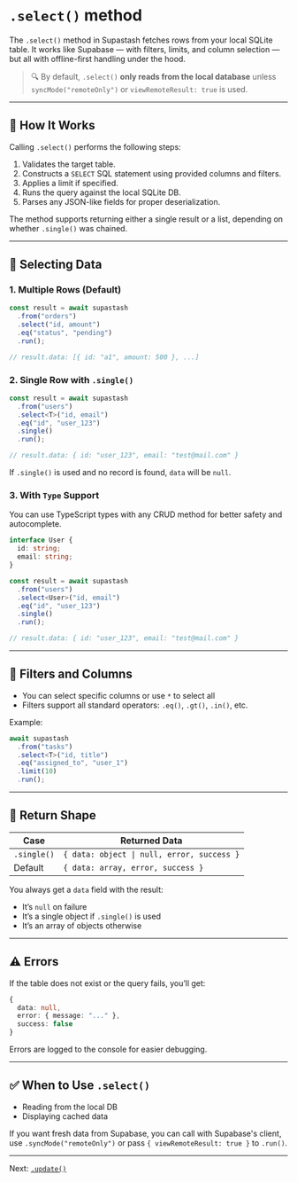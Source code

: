 # `.select()` method

The `.select()` method in Supastash fetches rows from your local SQLite table. It works like Supabase — with filters, limits, and column selection — but all with offline-first handling under the hood.

> 🔍 By default, `.select()` **only reads from the local database** unless `syncMode("remoteOnly")` or `viewRemoteResult: true` is used.

---

## 🧠 How It Works

Calling `.select()` performs the following steps:

1. Validates the target table.
2. Constructs a `SELECT` SQL statement using provided columns and filters.
3. Applies a limit if specified.
4. Runs the query against the local SQLite DB.
5. Parses any JSON-like fields for proper deserialization.

The method supports returning either a single result or a list, depending on whether `.single()` was chained.

---

## 🧾 Selecting Data

### 1. **Multiple Rows (Default)**

```ts
const result = await supastash
  .from("orders")
  .select("id, amount")
  .eq("status", "pending")
  .run();

// result.data: [{ id: "a1", amount: 500 }, ...]
```

### 2. **Single Row with `.single()`**

```ts
const result = await supastash
  .from("users")
  .select<T>("id, email")
  .eq("id", "user_123")
  .single()
  .run();

// result.data: { id: "user_123", email: "test@mail.com" }
```

If `.single()` is used and no record is found, `data` will be `null`.

### 3. **With `Type` Support**

You can use TypeScript types with any CRUD method for better safety and autocomplete.

```ts
interface User {
  id: string;
  email: string;
}

const result = await supastash
  .from("users")
  .select<User>("id, email")
  .eq("id", "user_123")
  .single()
  .run();

// result.data: { id: "user_123", email: "test@mail.com" }
```

---

## 🔎 Filters and Columns

- You can select specific columns or use `*` to select all
- Filters support all standard operators: `.eq()`, `.gt()`, `.in()`, etc.

Example:

```ts
await supastash
  .from("tasks")
  .select<T>("id, title")
  .eq("assigned_to", "user_1")
  .limit(10)
  .run();
```

---

## 🧪 Return Shape

| Case        | Returned Data                              |
| ----------- | ------------------------------------------ |
| `.single()` | `{ data: object \| null, error, success }` |
| Default     | `{ data: array, error, success }`          |

You always get a `data` field with the result:

- It’s `null` on failure
- It’s a single object if `.single()` is used
- It’s an array of objects otherwise

---

## ⚠️ Errors

If the table does not exist or the query fails, you’ll get:

```ts
{
  data: null,
  error: { message: "..." },
  success: false
}
```

Errors are logged to the console for easier debugging.

---

## ✅ When to Use `.select()`

- Reading from the local DB
- Displaying cached data

If you want fresh data from Supabase, you can call with Supabase's client, use `.syncMode("remoteOnly")` or pass `{ viewRemoteResult: true }` to `.run()`.

---

Next: [`.update()`](./update-query.md)
